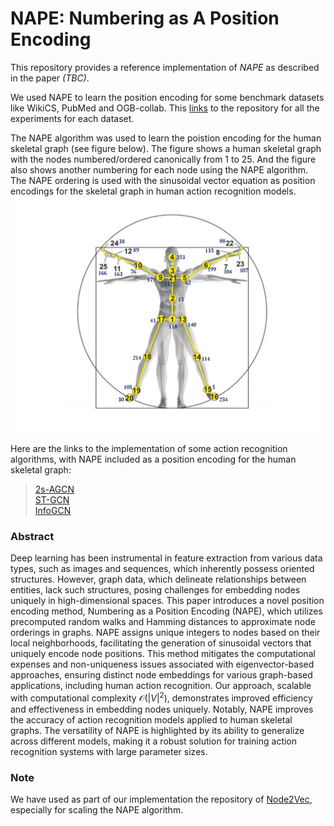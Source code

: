 # NAPE: Numbering as A Position Encoding

This repository provides a reference implementation of *NAPE* as described in the paper *(TBC)*.

We used NAPE to learn the position encoding for some benchmark datasets like WikiCS, PubMed and OGB-collab. This [links](https://github.com/olayinkaajayi/benchmarking-gnns-pos-encode.git) to the repository for all the experiments for each dataset.

The NAPE algorithm was used to learn the poistion encoding for the human skeletal graph (see figure below). The figure shows a human skeletal graph with the nodes numbered/ordered canonically from 1 to 25. And the figure also shows another numbering for each node using the NAPE algorithm. The NAPE ordering is used with the sinusoidal vector equation as position encodings for the skeletal graph in human action recognition models.
![image](./NAPE_Human_skeletal_graph.jpg)

Here are the links to the implementation of some action recognition algorithms, with NAPE included as a position encoding for the human skeletal graph:
> [2s-AGCN](https://github.com/olayinkaajayi/2s-AGCN-NAPE.git)<br>
> [ST-GCN](https://github.com/olayinkaajayi/ActionRecognition.git)<br>
> [InfoGCN](https://github.com/olayinkaajayi/infogcn-wt-NAPE.git)

### Abstract
Deep learning has been instrumental in feature extraction from various data types, such as images and sequences, which inherently possess oriented structures. However, graph data, which delineate relationships between entities, lack such structures, posing challenges for embedding nodes uniquely in high-dimensional spaces. This paper introduces a novel position encoding method, Numbering as a Position Encoding (NAPE), which utilizes precomputed random walks and Hamming distances to approximate node orderings in graphs. NAPE assigns unique integers to nodes based on their local neighborhoods, facilitating the generation of sinusoidal vectors that uniquely encode node positions. This method mitigates the computational expenses and non-uniqueness issues associated with eigenvector-based approaches, ensuring distinct node embeddings for various graph-based applications, including human action recognition. Our approach, scalable with computational complexity $\mathcal{O}(|V|^2)$, demonstrates improved efficiency and effectiveness in embedding nodes uniquely. Notably, NAPE improves the accuracy of action recognition models applied to human skeletal graphs. The versatility of NAPE is highlighted by its ability to generalize across different models, making it a robust solution for training action recognition systems with large parameter sizes.


### Note
We have used as part of our implementation the repository of [Node2Vec](https://github.com/aditya-grover/node2vec.git), especially for scaling the NAPE algorithm.